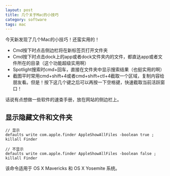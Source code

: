 ```yaml
---
layout: post
title: 几个关于Mac的小技巧
category: software
tags: mac
---
```


今天新发现了几个Mac的小技巧！还蛮实用的！

* Cmd按下时点击侧边栏将在新标签页打开文件夹
* Cmd按下时点击dock上的app或者dock文件夹内的文件，都直达app或者文件所在的目录（这个功能超级实用啊）
* Spotlight搜索时cmd+回车，直接在文件夹中显示搜索结果（也挺实用的啊）
* 截图平时常用cmd+shift+4或者cmd+shift+ctl+4截取一个区域，复制内容给朋友看。但是！按下这几个键之后可以再按一下空格键，快速截取当前活跃窗口！

话说有点想做一些软件的速查手册，放在网站的侧边栏上。



## 显示隐藏文件和文件夹

	// 显示
	defaults write com.apple.finder AppleShowAllFiles -boolean true ; killall Finder  
	
	// 不显示
	defaults write com.apple.finder AppleShowAllFiles -boolean false ; killall Finder

该命令适用于 OS X Mavericks 和 OS X Yosemite 系统。
